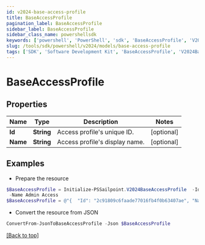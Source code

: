 ```yaml
---
id: v2024-base-access-profile
title: BaseAccessProfile
pagination_label: BaseAccessProfile
sidebar_label: BaseAccessProfile
sidebar_class_name: powershellsdk
keywords: ['powershell', 'PowerShell', 'sdk', 'BaseAccessProfile', 'V2024BaseAccessProfile'] 
slug: /tools/sdk/powershell/v2024/models/base-access-profile
tags: ['SDK', 'Software Development Kit', 'BaseAccessProfile', 'V2024BaseAccessProfile']
---
```



# BaseAccessProfile

## Properties

Name | Type | Description | Notes
------------ | ------------- | ------------- | -------------
**Id** | **String** | Access profile's unique ID. | [optional] 
**Name** | **String** | Access profile's display name. | [optional] 

## Examples

- Prepare the resource
```powershell
$BaseAccessProfile = Initialize-PSSailpoint.V2024BaseAccessProfile  -Id 2c91809c6faade77016fb4f0b63407ae `
 -Name Admin Access
$BaseAccessProfile = @"{  "Id": "2c91809c6faade77016fb4f0b63407ae", "Name": "Admin Access" }"@
```

- Convert the resource from JSON
```powershell
ConvertFrom-JsonToBaseAccessProfile -Json $BaseAccessProfile
```


[[Back to top]](#) 

